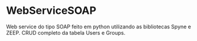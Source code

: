 # WebServiceSOAP
Web service do tipo SOAP feito em python utilizando as bibliotecas Spyne e ZEEP. CRUD completo da tabela Users e Groups.
